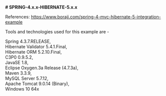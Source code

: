 **# SPRING-4.x.x-HIBERNATE-5.x.x**

References: https://www.boraji.com/spring-4-mvc-hibernate-5-integration-example

Tools and technologies used for this example are -

Spring 4.3.7.RELEASE,  
Hibernate Validator 5.4.1.Final,  
Hibernate ORM 5.2.10.Final,  
C3P0 0.9.5.2,  
JavaSE 1.8,  
Eclipse Oxygen.3a Release (4.7.3a),  
Maven 3.3.9,  
MySQL Server 5.7.12,  
Apache Tomcat 9.0.14 (Binary),  
Windows 10 64x
